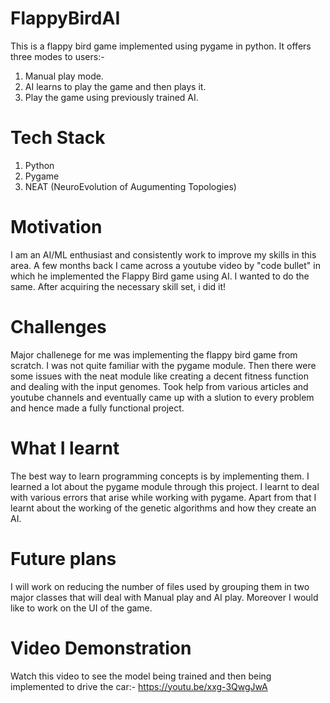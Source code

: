 # FlappyBirdAI
This is a flappy bird game implemented using pygame in python.
It offers three modes to users:- 
1. Manual play mode. 
2. AI learns to play the game and then plays it. 
3. Play the game using previously trained AI.

# Tech Stack
1. Python
2. Pygame
3. NEAT (NeuroEvolution of Augumenting Topologies)

# Motivation
I am an AI/ML enthusiast and consistently work to improve my skills in this area. 
A few months back I came across a youtube video by "code bullet" in which he implemented the Flappy Bird game using AI. 
I wanted to do the same. After acquiring the necessary skill set, i did it!

# Challenges
Major challenege for me was implementing the flappy bird game from scratch. I was not quite familiar with the pygame module.
Then there were some issues with the neat module like creating a decent fitness function and dealing with the input genomes.
Took help from various articles and youtube channels and eventually came up with a slution to every problem and hence made a fully functional project.

# What I learnt
The best way to learn programming concepts is by implementing them. 
I learned a lot about the pygame module through this project. 
I learnt to deal with various errors that arise while working with pygame. 
Apart from that I learnt about the working of the genetic algorithms and how they create an AI.

# Future plans
I will work on reducing the number of files used by grouping them in two major classes that will deal with Manual play and AI play.
Moreover I would like to work on the UI of the game.

# Video Demonstration
Watch this video to see the model being trained and then being implemented to drive the car:- https://youtu.be/xxg-3QwgJwA